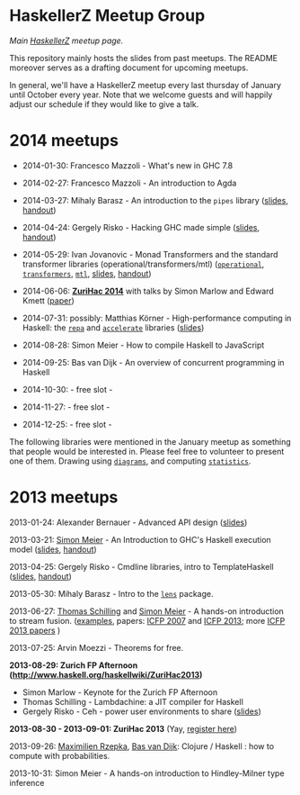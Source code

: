HaskellerZ Meetup Group
=======================

*Main [HaskellerZ](http://www.meetup.com/HaskellerZ/) meetup page.*

This repository mainly hosts the slides from past meetups.
The README moreover serves as a drafting document for upcoming meetups.

In general, we'll have a HaskellerZ meetup every last thursday of January until October every year.
Note that we welcome guests and will happily adjust our schedule if they would like to give a talk.


2014 meetups
============

* 2014-01-30: Francesco Mazzoli - What's new in GHC 7.8

* 2014-02-27: Francesco Mazzoli - An introduction to Agda

* 2014-03-27: Mihaly Barasz - An introduction to the `pipes` library
              ([slides](http://htmlpreview.github.com/?https://github.com/meiersi/HaskellerZ/blob/master/meetups/20140327-Pipes/final/pipes.html),
               [handout](http://htmlpreview.github.com/?https://github.com/meiersi/HaskellerZ/blob/master/meetups/20140327-Pipes/final/pipes-handout.html))

* 2014-04-24: Gergely Risko - Hacking GHC made simple
              ([slides](http://htmlpreview.github.com/?https://github.com/meiersi/HaskellerZ/blob/master/meetups/20140423-GHC_Hacking/final/ghchack.html),
               [handout](http://htmlpreview.github.com/?https://github.com/meiersi/HaskellerZ/blob/master/meetups/20140423-GHC_Hacking/final/ghchack-handout.html))

* 2014-05-29: Ivan Jovanovic - Monad Transformers and the standard transformer libraries (operational/transformers/mtl)
              ([`operational`](http://hackage.haskell.org/package/operational),
               [`transformers`](http://hackage.haskell.org/package/transformers),
               [`mtl`](http://hackage.haskell.org/package/mtl),
               [slides](http://htmlpreview.github.com/?https://github.com/meiersi/HaskellerZ/blob/master/meetups/20140529-make-you-a-monad/final/make-you-a-monad.html),
               [handout](http://htmlpreview.github.com/?https://github.com/meiersi/HaskellerZ/blob/master/meetups/20140529-make-you-a-monad/final/make-you-a-monad-handout.html))

* 2014-06-06: **[ZuriHac 2014](http://www.haskell.org/haskellwiki/ZuriHac2014)** with talks by Simon Marlow and Edward Kmett
              ([paper](https://github.com/meiersi/HaskellerZ/blob/master/meetups/20140606-ZuriHac_Edward_Kmett-Functionally_Oblivious/Functionally_Oblivious.pdf?raw=true))

* 2014-07-31: possibly: Matthias Körner - High-performance computing in Haskell: the [`repa`](http://hackage.haskell.org/package/repa) and [`accelerate`](http://hackage.haskell.org/package/accelerate) libraries
              ([slides](http://htmlpreview.github.com/?https://github.com/meiersi/HaskellerZ/blob/master/meetups/20140731-Intro-Multi-Core-And-GPU/Introduction.html))

* 2014-08-28: Simon Meier - How to compile Haskell to JavaScript

* 2014-09-25: Bas van Dijk - An overview of concurrent programming in Haskell

* 2014-10-30: - free slot -

* 2014-11-27: - free slot -

* 2014-12-25: - free slot -

The following libraries were mentioned in the January meetup as something that people would be interested in. Please feel free to volunteer to present one of them.
    Drawing using [`diagrams`](http://hackage.haskell.org/package/diagrams), and computing 
    [`statistics`](http://hackage.haskell.org/package/statistics).
    

2013 meetups
============

2013-01-24: Alexander Bernauer - Advanced API design ([slides](https://docs.google.com/presentation/d/1wLsW5xzFL1A8JPY3BwXpFCnad8Ri3dFomgySP76c75I))

2013-03-21:
  [Simon Meier](https://github.com/meiersi) - An Introduction to GHC's Haskell execution model
  ([slides](http://htmlpreview.github.com/?https://github.com/meiersi/HaskellerZ/blob/master/meetups/20130321-Intro_GHC_RTS/finished_talk/slides.html),
   [handout](http://htmlpreview.github.com/?https://github.com/meiersi/HaskellerZ/blob/master/meetups/20130321-Intro_GHC_RTS/finished_talk/handout.html))

2013-04-25:
  Gergely Risko - Cmdline libraries, intro to TemplateHaskell
  ([slides](http://htmlpreview.github.com/?https://github.com/meiersi/HaskellerZ/blob/master/meetups/20130425-HFlags_and_Template_Haskell/final/hflags.html),
   [handout](http://htmlpreview.github.com/?https://github.com/meiersi/HaskellerZ/blob/master/meetups/20130425-HFlags_and_Template_Haskell/final/hflags-handout.html))

2013-05-30: Mihaly Barasz - Intro to the [`lens`](http://hackage.haskell.org/package/lens) package.

2013-06-27:
  [Thomas Schilling](https://github.com/nominolo) and
  [Simon Meier](https://github.com/meiersi) - A hands-on introduction to stream fusion.
  ([examples](https://github.com/meiersi/HaskellerZ/tree/master/meetups/2013-06-27-Stream_Fusion),
   papers: [ICFP 2007](http://citeseer.ist.psu.edu/viewdoc/summary?doi=10.1.1.104.7401) and
          [ICFP 2013](http://research.microsoft.com/en-us/um/people/simonpj/papers/ndp/haskell-beats-C.pdf);
   more [ICFP 2013 papers](https://github.com/gasche/icfp2013-papers)
  )


2013-07-25: Arvin Moezzi - Theorems for free.

**2013-08-29: Zurich FP Afternoon (http://www.haskell.org/haskellwiki/ZuriHac2013)**

  - Simon Marlow     - Keynote for the Zurich FP Afternoon
  - Thomas Schilling - Lambdachine: a JIT compiler for Haskell
  - Gergely Risko    - Ceh - power user environments to share ([slides](http://htmlpreview.github.io/?https://github.com/errge/ceh/blob/master/doc/fpafternoon-zurich-20130829/final/ceh.html))

**2013-08-30 - 2013-09-01: ZuriHac 2013** (Yay, [register here](http://www.haskell.org/haskellwiki/ZuriHac2013))

2013-09-26: [Maximilien Rzepka](https://github.com/maxrzepka), [Bas van Dijk](https://github.com/basvandijk): Clojure / Haskell : how to compute with probabilities.

2013-10-31: Simon Meier - A hands-on introduction to Hindley-Milner type inference

